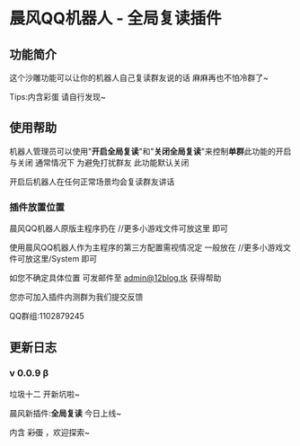 # 晨风QQ机器人 - 全局复读插件

## 功能简介

这个沙雕功能可以让你的机器人自己复读群友说的话 麻麻再也不怕冷群了~

Tips:内含彩蛋 请自行发现~

## 使用帮助

机器人管理员可以使用"**开启全局复读**"和"**关闭全局复读**"来控制**单群**此功能的开启与关闭 通常情况下 为避免打扰群友 此功能默认关闭

开启后机器人在任何正常场景均会复读群友讲话

### 插件放置位置

晨风QQ机器人原版主程序扔在 //更多小游戏文件可放这里 即可

使用晨风QQ机器人作为主程序的第三方配置需视情况定 一般放在 //更多小游戏文件可放这里/System 即可

如您不确定具体位置 可发邮件至 [admin@12blog.tk](mailto:admin@12blog.tk) 获得帮助

您亦可加入插件内测群为我们提交反馈

QQ群组:1102879245

## 更新日志

### v 0.0.9 β

垃圾十二 开新坑啦~

晨风新插件:**全局复读** 今日上线~

内含 ~~彩蛋~~ ，欢迎探索~